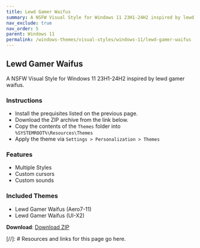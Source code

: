 ```yaml
---
title: Lewd Gamer Waifus
summary: A NSFW Visual Style for Windows 11 23H1-24H2 inspired by lewd gamer waifus.
nav_exclude: true
nav_order: 5
parent: Windows 11
permalink: /windows-themes/visual-styles/windows-11/lewd-gamer-waifus
---
```


## Lewd Gamer Waifus
A NSFW Visual Style for Windows 11 23H1-24H2 inspired by lewd gamer waifus.

### Instructions

- Install the prequisites listed on the previous page.
- Download the ZIP archive from the link below.
- Copy the contents of the `Themes` folder into `%SYSTEMROOT%\Resources\Themes`
- Apply the theme via `Settings > Personalization > Themes`

### Features

- Multiple Styles
- Custom cursors
- Custom sounds

### Included Themes

- Lewd Gamer Waifus (Aero7-11)
- Lewd Gamer Waifus (UI-X2)

**Download**: [Download ZIP]

<!-- ////////////////////////////////////////////////////////////////////////////////////////////////////////////////////// -->

[//]: # Resources and links for this page go here.

[Preivew]: https://gitlab.com/the-back-room/visual-styles/windows-11/nsfw/lewd-gamer-waifus/-/raw/main/Extras/Preview.bmp
[Download ZIP]: https://gitlab.com/the-back-room/visual-styles/windows-11/nsfw/lewd-gamer-waifus/-/archive/main/lewd-gamer-waifus-main.zip

<!-- ////////////////////////////////////////////////////////////////////////////////////////////////////////////////////// -->

